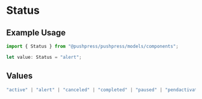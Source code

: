 # Status

## Example Usage

```typescript
import { Status } from "@pushpress/pushpress/models/components";

let value: Status = "alert";
```

## Values

```typescript
"active" | "alert" | "canceled" | "completed" | "paused" | "pendactivation" | "pendcancel"
```